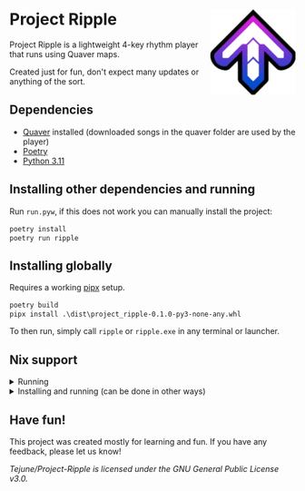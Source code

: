 # Project Ripple <img align="right" width="150" height="150" src="https://github.com/Tejune/Project-Ripple/blob/master/project_ripple/images/arrow.png?raw=true">

Project Ripple is a lightweight 4-key rhythm player that runs using Quaver maps.

Created just for fun, don't expect many updates or anything of the sort.

## Dependencies
- [Quaver](https://store.steampowered.com/app/980610/Quaver/) installed (downloaded songs in the quaver folder are used by the player)
- [Poetry](https://python-poetry.org/docs/#installation)
- [Python 3.11](https://www.python.org/downloads/release/python-3112/)

## Installing other dependencies and running
Run `run.pyw`, if this does not work you can manually install the project:
```
poetry install
poetry run ripple
```

## Installing globally
Requires a working [pipx](https://pypa.github.io/pipx/installation/) setup.
```
poetry build
pipx install .\dist\project_ripple-0.1.0-py3-none-any.whl
```
To then run, simply call `ripple` or `ripple.exe` in any terminal or launcher.

## Nix support
<details>
  <summary>Running</summary>
  
  ```bash
  nix run "github:Tejune/Project-Ripple#project-ripple"
  ```
  Without previously enabling flakes and nix-command:
  ```bash
  nix --experimental-features 'nix-command flakes' run "github:Tejune/Project-Ripple#project-ripple"
  ```
</details>

<details>
  <summary>Installing and running (can be done in other ways)</summary>
  
  ```bash
  nix profile install "github:Tejune/Project-Ripple#project-ripple"
  project-ripple
  ripple
  ```
  Without previously enabling flakes and nix-command:
  ```bash
  nix --experimental-features 'nix-command flakes' profile install "github:Tejune/Project-Ripple#project-ripple"
  project-ripple
  ripple
  ```
</details>

## Have fun!
This project was created mostly for learning and fun. If you have any feedback, please let us know!

*Tejune/Project-Ripple is licensed under the GNU General Public License v3.0.*

